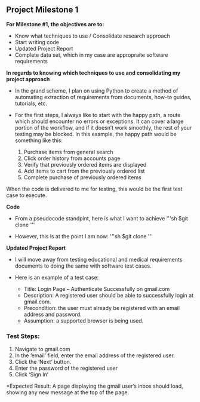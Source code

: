 ## Project Milestone 1
__For Milestone #1, the objectives are to:__
* Know what techniques to use / Consolidate research approach
* Start writing code
* Updated Project Report
* Complete data set, which in my case are appropraite software requirements

__In regards to knowing which techniques to use and consolidating my project approach__
* In the grand scheme, I plan on using Python to create a method of automating extraction of requirements from documents, how-to guides, tutorials, etc.
* For the first steps, I always like to start with the happy path, a route which should encounter no errors or exceptions. It can cover a large portion of the workflow, and if it doesn’t work smoothly, the rest of your testing may be blocked. In this example, the happy path would be something like this:

    1. Purchase items from general search
    2. Click order history from accounts page
    3. Verify that previously ordered items are displayed
    4. Add items to cart from the previously ordered list
    5. Complete purchase of previously ordered items

When the code is delivered to me for testing, this would be the first test case to execute.

__Code__
* From a pseudocode standpint, here is what I want to achieve
'''sh
$git clone
'''

* However, this is at the point I am now:
'''sh
$git clone
'''

__Updated Project Report__
* I will move away from testing educational and medical requirements documents to doing the same with software test cases.
* Here is an example of a test case:

    * Title: Login Page – Authenticate Successfully on gmail.com
    * Description: A registered user should be able to successfully login at gmail.com.
    * Precondition: the user must already be registered with an email address and password.
    * Assumption: a supported browser is being used.

### Test Steps:

   1. Navigate to gmail.com
   2. In the ’email’ field, enter the email address of the registered user.
   3. Click the ‘Next’ button.
   4. Enter the password of the registered user
   5. Click ‘Sign In’

*Expected Result: A page displaying the gmail user’s inbox should load, showing any new message at the top of the page.
